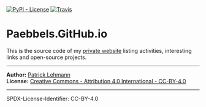 [![PyPI - License](https://img.shields.io/pypi/l/pyCallBy?logo=PyPI)](LICENSE.md)
[![Travis](https://img.shields.io/travis/com/Paebbels/pyCallBy?logo=Travis)](https://travis-ci.com/Paebbels/pyCallBy)

# Paebbels.GitHub.io

This is the source code of my [private website](https://Paebbels.GitHub.io/)
listing activities, interesting links and open-source projects.


-------------------------

**Author:** [Patrick Lehmann](mailto://Paebbels%20[at]%20gmail%20[dot]%20com)  
**License:** [Creative Commons - Attribution 4.0 International - CC-BY-4.0](LICENSE.md)

-------------------------

SPDX-License-Identifier: CC-BY-4.0
